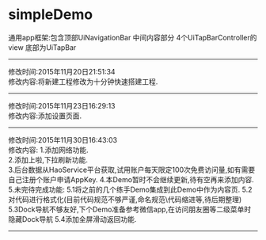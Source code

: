 # simpleDemo
通用app框架:包含顶部UiNavigationBar 中间内容部分 4个UiTapBarController的view 底部为UiTapBar 

------------------------------------------------------------------------------------------------
修改时间:2015年11月20日21:51:34<br>
修改内容:将新建工程修改为十分钟快速搭建工程.<br>

------------------------------------------------------------------------------------------------
修改时间:2015年11月23日16:29:13<br>
修改内容:添加设置页面.<br>

------------------------------------------------------------------------------------------------
修改时间:2015年11月30日16:43:03<br>
修改内容:
1.添加网络功能.<br>
2.添加上啦,下拉刷新功能.<br>
3.后台数据从HaoService平台获取,试用账户每天限定100次免费访问量,如有需要自己注册个账户申请AppKey.
4.本Demo暂时不会继续更新,待有空再来添加内容.
5.未完待完成功能:
5.1将之前的几个练手Demo集成到此Demo中作为内容页.
5.2对代码进行格式化(目前代码规范不够严谨,命名规范\代码缩进等,待后期整理)
5.3Dock导航不够友好,下个Demo准备参考微信app,在访问朋友圈等二级菜单时隐藏Dock导航
5.4添加全屏滑动返回功能.

------------------------------------------------------------------------------------------------
